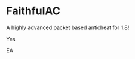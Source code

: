 # FaithfulAC
A highly advanced packet based anticheat for 1.8!

Yes
































































EA
